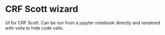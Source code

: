 # CRF Scott wizard

UI for CRF Scott. Can be run from a jupyter notebook directly and rendered with voila to hide code cells.
